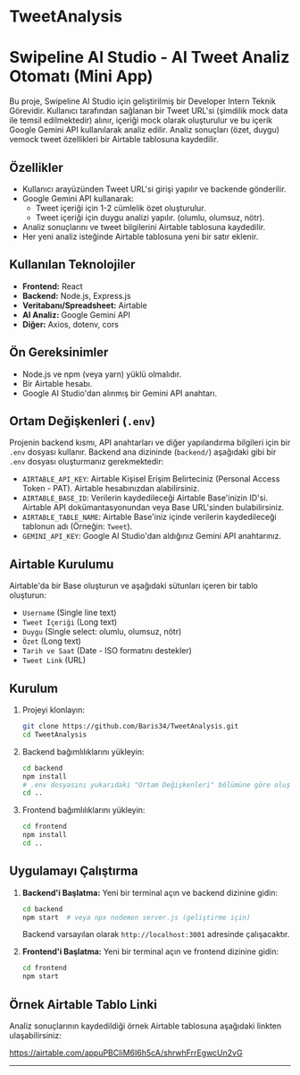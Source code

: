 # TweetAnalysis

# Swipeline AI Studio - AI Tweet Analiz Otomatı (Mini App)

Bu proje, Swipeline AI Studio için geliştirilmiş bir Developer Intern Teknik Görevidir. Kullanıcı tarafından sağlanan bir Tweet URL'si (şimdilik mock data ile temsil edilmektedir) alınır, içeriği mock olarak oluşturulur ve bu içerik Google Gemini API kullanılarak analiz edilir. Analiz sonuçları (özet, duygu) vemock tweet özellikleri bir Airtable tablosuna kaydedilir.

## Özellikler

*   Kullanıcı arayüzünden Tweet URL'si girişi yapılır ve backende gönderilir.
*   Google Gemini API kullanarak:
    *   Tweet içeriği için 1-2 cümlelik özet oluşturulur.
    *   Tweet içeriği için duygu analizi yapılır. (olumlu, olumsuz, nötr).
*   Analiz sonuçlarını ve tweet bilgilerini Airtable tablosuna kaydedilir.
*   Her yeni analiz isteğinde Airtable tablosuna yeni bir satır eklenir.

## Kullanılan Teknolojiler

*   **Frontend:** React
*   **Backend:** Node.js, Express.js
*   **Veritabanı/Spreadsheet:** Airtable
*   **AI Analiz:** Google Gemini API
*   **Diğer:** Axios, dotenv, cors

## Ön Gereksinimler

*   Node.js ve npm (veya yarn) yüklü olmalıdır.
*   Bir Airtable hesabı.
*   Google AI Studio'dan alınmış bir Gemini API anahtarı.

## Ortam Değişkenleri (`.env`)

Projenin backend kısmı, API anahtarları ve diğer yapılandırma bilgileri için bir `.env` dosyası kullanır. Backend ana dizininde (`backend/`) aşağıdaki gibi bir `.env` dosyası oluşturmanız gerekmektedir:

*   `AIRTABLE_API_KEY`: Airtable Kişisel Erişim Belirteciniz (Personal Access Token - PAT). Airtable hesabınızdan alabilirsiniz.
*   `AIRTABLE_BASE_ID`: Verilerin kaydedileceği Airtable Base'inizin ID'si. Airtable API dokümantasyonundan veya Base URL'sinden bulabilirsiniz.
*   `AIRTABLE_TABLE_NAME`: Airtable Base'iniz içinde verilerin kaydedileceği tablonun adı (Örneğin: `Tweet`).
*   `GEMINI_API_KEY`: Google AI Studio'dan aldığınız Gemini API anahtarınız.

## Airtable Kurulumu

Airtable'da bir Base oluşturun ve aşağıdaki sütunları içeren bir tablo oluşturun:

*   `Username` (Single line text)
*   `Tweet İçeriği` (Long text)
*   `Duygu` (Single select: olumlu, olumsuz, nötr)
*   `Özet` (Long text)
*   `Tarih ve Saat` (Date - ISO formatını destekler)
*   `Tweet Link` (URL)

## Kurulum

1.  Projeyi klonlayın:
    ```bash
    git clone https://github.com/Baris34/TweetAnalysis.git
    cd TweetAnalysis
    ```

2.  Backend bağımlılıklarını yükleyin:
    ```bash
    cd backend
    npm install
    # .env dosyasını yukarıdaki "Ortam Değişkenleri" bölümüne göre oluşturun.
    cd ..
    ```

3.  Frontend bağımlılıklarını yükleyin:
    ```bash
    cd frontend
    npm install
    cd ..
    ```

## Uygulamayı Çalıştırma

1.  **Backend'i Başlatma:**
    Yeni bir terminal açın ve backend dizinine gidin:
    ```bash
    cd backend
    npm start  # veya npx nodemon server.js (geliştirme için)
    ```
    Backend varsayılan olarak `http://localhost:3001` adresinde çalışacaktır.

2.  **Frontend'i Başlatma:**
    Yeni bir terminal açın ve frontend dizinine gidin:
    ```bash
    cd frontend
    npm start
    ```

## Örnek Airtable Tablo Linki

Analiz sonuçlarının kaydedildiği örnek Airtable tablosuna aşağıdaki linkten ulaşabilirsiniz:

https://airtable.com/appuPBCIiM6I6h5cA/shrwhFrrEgwcUn2vG

---
